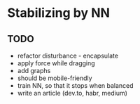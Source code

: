 # Stabilizing by NN

## TODO
- refactor disturbance - encapsulate
- apply force while dragging
- add graphs
- should be mobile-friendly
- train NN, so that it stops when balanced
- write an article (dev.to, habr, medium)